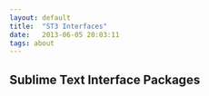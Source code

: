 ```yaml
---
layout: default
title:  "ST3 Interfaces"
date:   2013-06-05 20:03:11
tags: about
---
```

## Sublime Text Interface Packages